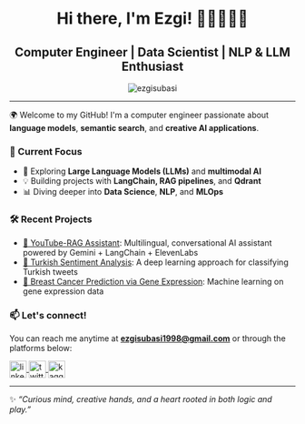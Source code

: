 <h1 align="center"> Hi there, I'm Ezgi! 🍄🌻🌳🌞🌊 </h1>

<h2 align="center"> Computer Engineer | Data Scientist | NLP & LLM Enthusiast </h2> 

<p align="center">
  <img src="https://komarev.com/ghpvc/?username=ezgisubasi&color=blueviolet" alt="ezgisubasi" />
</p>

---

🌍 Welcome to my GitHub! I'm a computer engineer passionate about **language models**, **semantic search**, and **creative AI applications**.

### 🔬 Current Focus
- 🚀 Exploring **Large Language Models (LLMs)** and **multimodal AI**
- 💡 Building projects with **LangChain, RAG pipelines**, and **Qdrant**
- 📊 Diving deeper into **Data Science**, **NLP**, and **MLOps**

### 🛠️ Recent Projects
- [🎥 YouTube-RAG Assistant](https://github.com/ezgisubasi/youtube-rag-assistant): Multilingual, conversational AI assistant powered by Gemini + LangChain + ElevenLabs  
- [🧬 Turkish Sentiment Analysis](https://github.com/ezgisubasi/turkish-sentiment-analysis): A deep learning approach for classifying Turkish tweets  
- [🧠 Breast Cancer Prediction via Gene Expression](https://github.com/ezgisubasi/breast-cancer-gene-prediction): Machine learning on gene expression data

### 📫 Let's connect!
You can reach me anytime at **ezgisubasi1998@gmail.com** or through the platforms below:

<p align="left">
  <a href="https://www.linkedin.com/in/ezgisubasi/" target="_blank">
    <img align="center" src="https://cdn.jsdelivr.net/npm/simple-icons@v3/icons/linkedin.svg" alt="linkedin" width="30px" />
  </a>
  <a href="https://twitter.com/ezgisubasi" target="_blank">
    <img align="center" src="https://cdn.jsdelivr.net/npm/simple-icons@v3/icons/twitter.svg" alt="twitter" width="30px" />
  </a>
  <a href="https://kaggle.com/ezgisubasi" target="_blank">
    <img align="center" src="https://cdn.jsdelivr.net/npm/simple-icons@v3/icons/kaggle.svg" alt="kaggle" width="30px" />
  </a>
</p>

---

✨ *“Curious mind, creative hands, and a heart rooted in both logic and play.”*
